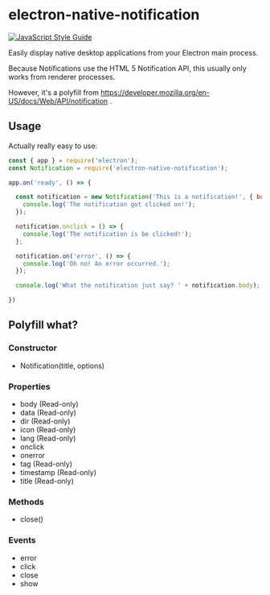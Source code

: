 # electron-native-notification

[![JavaScript Style Guide](https://img.shields.io/badge/code%20style-ES6-brightgreen.svg)](https://github.com/elierotenberg/coding-styles/blob/master/es6.md)

Easily display native desktop applications from your Electron main process.

Because Notifications use the HTML 5 Notification API, this usually only works
from renderer processes.

However, it's a polyfill from https://developer.mozilla.org/en-US/docs/Web/API/notification .

## Usage

Actually really easy to use:

```javascript
const { app } = require('electron');
const Notification = require('electron-native-notification');

app.on('ready', () => {

  const notification = new Notification('This is a notification!', { body: 'See? Really easy to use!' }, () => {
    console.log('The notification got clicked on!');
  });

  notification.onclick = () => {
    console.log('The notification is be clicked!');
  };

  notification.on('error', () => {
    console.log('Oh no! An error occurred.');
  });

  console.log('What the notification just say? ' + notification.body);

})
```

## Polyfill what?

### Constructor
 - Notification(title, options)

### Properties
 - body (Read-only)
 - data (Read-only)
 - dir (Read-only)
 - icon (Read-only)
 - lang (Read-only)
 - onclick
 - onerror
 - tag (Read-only)
 - timestamp (Read-only)
 - title (Read-only)

### Methods
 - close()

### Events
 - error
 - click
 - close
 - show
